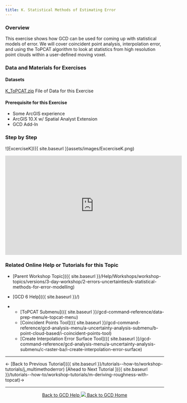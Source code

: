 ```yaml
---
title: K. Statistical Methods of Estimating Error
---
```


### Overview

This exercise shows how GCD can be used for coming up with statistical models of error. We will cover coincident point analysis, interpolation error, and using the ToPCAT algorithm to look at statistics from high resolution point clouds within a user-defined moving voxel. 

### Data and Materials for Exercises

#### Datasets

[K_ToPCAT.zip](http://etalweb.joewheaton.org/etal_workshops/GCD/2015_USU/K_ToPCAT.zip) File of Data for this Exercise 

#### Prerequisite for this Exercise

- Some ArcGIS experience
- ArcGIS 10.X w/ Spatial Analyst Extension
- GCD Add-In

### Step by Step

![ExcerciseK]({{ site.baseurl }}assets/images/ExcerciseK.png)

<iframe width="560" height="315" src="https://www.youtube.com/embed/Dqcd53aEozU" frameborder="0" gesture="media" allow="encrypted-media" allowfullscreen></iframe>

### Related Online Help or Tutorials for this Topic

- [Parent Workshop Topic]({{ site.baseurl }}/Help/Workshops/workshop-topics/versions/3-day-workshop/2-errors-uncertainties/k-statistical-methods-for-error-modelling)

- [GCD 6 Help]({{ site.baseurl }}/)

- - [ToPCAT Submenu]({{ site.baseurl }}/gcd-command-reference/data-prep-menu/e-topcat-menu)
  - [Coincident Points Tool]({{ site.baseurl }}/gcd-command-reference/gcd-analysis-menu/a-uncertainty-analysis-submenu/b-point-cloud-based/i-coincident-points-tool)
  - [Create Interpolation Error Surface Tool]({{ site.baseurl }}/gcd-command-reference/gcd-analysis-menu/a-uncertainty-analysis-submenu/c-raster-ba/i-create-interpolation-error-surface)

------

← [Back to Previous Tutorial]({{ site.baseurl }}/tutorials--how-to/workshop-tutorials/j_multimethoderror)        [Ahead to Next Tutorial ]({{ site.baseurl }}/tutorials--how-to/workshop-tutorials/m-deriving-roughness-with-topcat)→

------
<div align="center">
	<a class="hollow button" href="{{ site.baseurl }}/Help"><i class="fa fa-chevron-circle-left"></i>  Back to GCD Help </a>  
	<a class="hollow button" href="{{ site.baseurl }}/"><img src="{{ site.baseurl}}/assets/images/icons/GCDAddIn.png">  Back to GCD Home </a>  
</div>